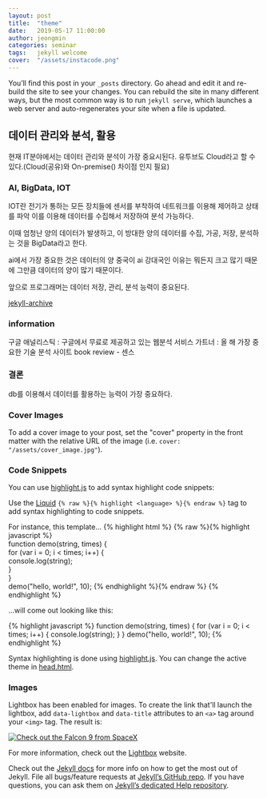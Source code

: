 ```yaml
---
layout: post
title:  "theme"
date:   2019-05-17 11:00:00
author: jeongmin
categories: seminar
tags:	jekyll welcome
cover:  "/assets/instacode.png"
---
```


You’ll find this post in your `_posts` directory. Go ahead and edit it and re-build the site to see your changes. You can rebuild the site in many different ways, but the most common way is to run `jekyll serve`, which launches a web server and auto-regenerates your site when a file is updated.

## 데이터 관리와 분석, 활용

현재 IT분야에서는 데이터 관리와 분석이 가장 중요시된다. 유투브도 Cloud라고 할 수 있다.(Cloud(공유)와 On-premise() 차이점 인지 필요)

### AI, BigData, IOT
IOT란 전기가 통하는 모든 장치들에 센서를 부착하여 네트워크를 이용해 제어하고 상태를 파악
이를 이용해 데이터를 수집해서 저장하여 분석 가능하다.

이때 엄청난 양의 데이터가 발생하고, 이 방대한 양의 데이터를 수집, 가공, 저장, 분석하는 것을 BigData라고 한다.

ai에서 가장 중요한 것은 데이터의 양
중국이 ai 강대국인 이유는 뭐든지 크고 많기 때문에 그만큼 데이터의 양이 많기 때문이다.

앞으로 프로그래머는 데이터 저장, 관리, 분석 능력이 중요된다.

[jekyll-archive][jekyll-archive]

### information
구글 애널리스틱 : 구글에서 무료로 제공하고 있는 웹분석 서비스 
가트너 : 올 해 가장 중요한 기술 분석 사이트
book review - 센스 

### 결론
db를 이용해서 데이터를 활용하는 능력이 가장 중요하다.

### Cover Images

To add a cover image to your post, set the "cover" property in the front matter with the relative URL of the image (i.e. <code>cover: "/assets/cover_image.jpg"</code>).

### Code Snippets

You can use [highlight.js][highlight] to add syntax highlight code snippets:

Use the [Liquid][liquid] `{% raw %}{% highlight <language> %}{% endraw %}` tag to add syntax highlighting to code snippets.

For instance, this template...
{% highlight html %}
{% raw %}{% highlight javascript %}    
function demo(string, times) {    
  for (var i = 0; i < times; i++) {    
    console.log(string);    
  }    
}    
demo("hello, world!", 10);
{% endhighlight %}{% endraw %}
{% endhighlight %}

...will come out looking like this:

{% highlight javascript %}
function demo(string, times) {
  for (var i = 0; i < times; i++) {
    console.log(string);
  }
}
demo("hello, world!", 10);
{% endhighlight %}

Syntax highlighting is done using [highlight.js][highlight]. You can change the active theme in [head.html](https://github.com/bencentra/centrarium/blob/2dcd73d09e104c3798202b0e14c1db9fa6e77bc7/_includes/head.html#L15).

### Images

Lightbox has been enabled for images. To create the link that'll launch the lightbox, add <code>data-lightbox</code> and <code>data-title</code> attributes to an <code>&lt;a&gt;</code> tag around your <code>&lt;img&gt;</code> tag. The result is:

<a href="//bencentra.com/assets/images/falcon9_large.jpg" data-lightbox="falcon9-large" data-title="Check out the Falcon 9 from SpaceX">
  <img src="//bencentra.com/assets/images/falcon9_small.jpg" title="Check out the Falcon 9 from SpaceX">
</a>

For more information, check out the [Lightbox][lightbox] website.

Check out the [Jekyll docs][jekyll] for more info on how to get the most out of Jekyll. File all bugs/feature requests at [Jekyll’s GitHub repo][jekyll-gh]. If you have questions, you can ask them on [Jekyll’s dedicated Help repository][jekyll-help].

[jekyll]:      http://jekyllrb.com
[jekyll-gh]:   https://github.com/jekyll/jekyll
[jekyll-help]: https://github.com/jekyll/jekyll-help
[highlight]:   https://highlightjs.org/
[lightbox]:    http://lokeshdhakar.com/projects/lightbox2/
[jekyll-archive]: https://github.com/jekyll/jekyll-archives
[liquid]: https://github.com/Shopify/liquid/wiki/Liquid-for-Designers
